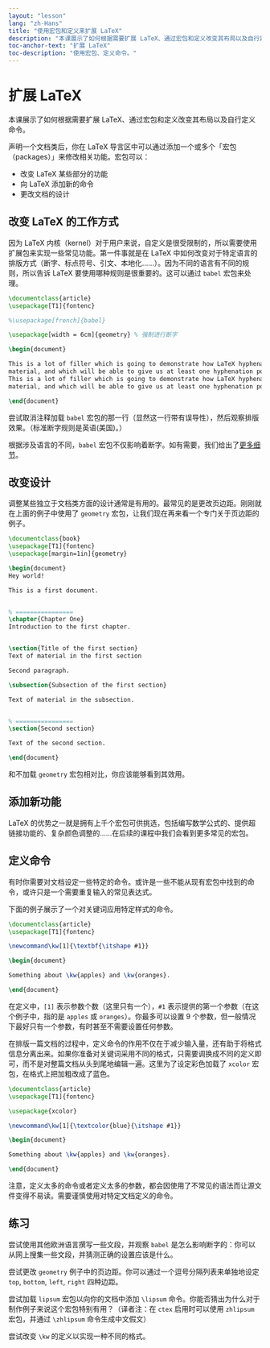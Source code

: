 ```yaml
---
layout: "lesson"
lang: "zh-Hans"
title: "使用宏包和定义来扩展 LaTeX"
description: "本课展示了如何根据需要扩展 LaTeX、通过宏包和定义改变其布局以及自行定义命令。"
toc-anchor-text: "扩展 LaTeX"
toc-description: "使用宏包、定义命令。"
---
```


# 扩展 LaTeX

<span
  class="summary">本课展示了如何根据需要扩展 LaTeX、通过宏包和定义改变其布局以及自行定义命令。</span>

声明一个文档类后，你在 LaTeX 导言区中可以通过添加一个或多个「宏包（packages）」来修改相关功能。宏包可以：

- 改变 LaTeX 某些部分的功能
- 向 LaTeX 添加新的命令
- 更改文档的设计

## 改变 LaTeX 的工作方式

因为 LaTeX 内核（kernel）对于用户来说，自定义是很受限制的，所以需要使用扩展包来实现一些常见功能。第一件事就是在 LaTeX 中如何改变对于特定语言的排版方式（断字、标点符号、引文、本地化……）。因为不同的语言有不同的规则，所以告诉 LaTeX 要使用哪种规则是很重要的。这可以通过 `babel` 宏包来处理。

```latex
\documentclass{article}
\usepackage[T1]{fontenc}

%\usepackage[french]{babel}

\usepackage[width = 6cm]{geometry} % 强制进行断字

\begin{document}

This is a lot of filler which is going to demonstrate how LaTeX hyphenates
material, and which will be able to give us at least one hyphenation point.
This is a lot of filler which is going to demonstrate how LaTeX hyphenates
material, and which will be able to give us at least one hyphenation point.

\end{document}
```

尝试取消注释加载 `babel` 宏包的那一行（显然这一行带有误导性），然后观察排版效果。（标准断字规则是英语(美国)。）

根据涉及语言的不同，`babel` 宏包不仅影响着断字。如有需要，我们给出了[更多细节](more-06)。

## 改变设计

调整某些独立于文档类方面的设计通常是有用的。最常见的是更改页边距。刚刚就在上面的例子中使用了 `geometry` 宏包，让我们现在再来看一个专门关于页边距的例子。

```latex
\documentclass{book}
\usepackage[T1]{fontenc}
\usepackage[margin=1in]{geometry}

\begin{document}
Hey world!

This is a first document.


% ================
\chapter{Chapter One}
Introduction to the first chapter.


\section{Title of the first section}
Text of material in the first section

Second paragraph.

\subsection{Subsection of the first section}

Text of material in the subsection.


% ================
\section{Second section}

Text of the second section.

\end{document}
```

和不加载 `geometry` 宏包相对比，你应该能够看到其效用。

## 添加新功能

LaTeX 的优势之一就是拥有上千个宏包可供挑选，包括编写数学公式的、提供超链接功能的、复杂颜色调整的……在后续的课程中我们会看到更多常见的宏包。

## 定义命令

有时你需要对文档设定一些特定的命令。或许是一些不能从现有宏包中找到的命令，或许只是一个需要重复输入的常见表达式。

下面的例子展示了一个对关键词应用特定样式的命令。

```latex
\documentclass{article}
\usepackage[T1]{fontenc}

\newcommand\kw[1]{\textbf{\itshape #1}}

\begin{document}

Something about \kw{apples} and \kw{oranges}.

\end{document}
```

在定义中，`[1]` 表示参数个数（这里只有一个），`#1` 表示提供的第一个参数（在这个例子中，指的是 `apples` 或 `oranges`）。你最多可以设置 9 个参数，但一般情况下最好只有一个参数，有时甚至不需要设置任何参数。

在排版一篇文档的过程中，定义命令的作用不仅在于减少输入量，还有助于将格式信息分离出来。如果你准备对关键词采用不同的格式，只需要调换成不同的定义即可，而不是对整篇文档从头到尾地编辑一遍。这里为了设定彩色加载了 `xcolor` 宏包，在格式上把加粗改成了蓝色。

```latex
\documentclass{article}
\usepackage[T1]{fontenc}

\usepackage{xcolor}

\newcommand\kw[1]{\textcolor{blue}{\itshape #1}}

\begin{document}

Something about \kw{apples} and \kw{oranges}.

\end{document}
```

注意，定义太多的命令或者定义太多的参数，都会因使用了不常见的语法而让源文件变得不易读。需要谨慎使用对特定文档定义的命令。

## 练习

尝试使用其他欧洲语言撰写一些文段，并观察 `babel` 是怎么影响断字的：你可以从网上搜集一些文段，并猜测正确的设置应该是什么。

尝试更改 `geometry` 例子中的页边距。你可以通过一个逗号分隔列表来单独地设定 `top`, `bottom`, `left`, `right` 四种边距。

尝试加载 `lipsum` 宏包以向你的文档中添加 `\lipsum` 命令。你能否猜出为什么对于制作例子来说这个宏包特别有用？（译者注：在 `ctex` 启用时可以使用 `zhlipsum` 宏包，并通过 `\zhlipsum` 命令生成中文假文）

尝试改变 `\kw` 的定义以实现一种不同的格式。